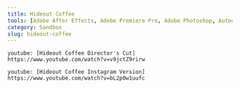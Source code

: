 ```yaml
---
title: Hideout Coffee
tools: [Adobe After Effects, Adobe Premiere Pro, Adobe Photoshop, Autodesk Maya]
category: Sandbox
slug: hideout-coffee
---
```


`youtube: [Hideout Coffee Director's Cut] https://www.youtube.com/watch?v=v9jctZ9rirw`

`youtube: [Hideout Coffee Instagram Version] https://www.youtube.com/watch?v=bL2p0w1uufc`
